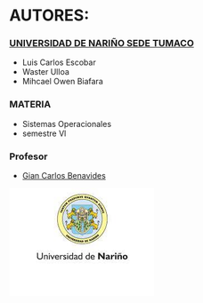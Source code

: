 # AUTORES: 

### [UNIVERSIDAD DE NARIÑO SEDE TUMACO](https://www.udenar.edu.co/) 
- Luis Carlos Escobar
- Waster Ulloa
- Mihcael Owen Biafara

### MATERIA
- Sistemas Operacionales
- semestre Vl

### Profesor
- [Gian Carlos Benavides](https://github.com/GiancarloBenavides) 

![Logo Udenar](Img/descarga.jpeg)